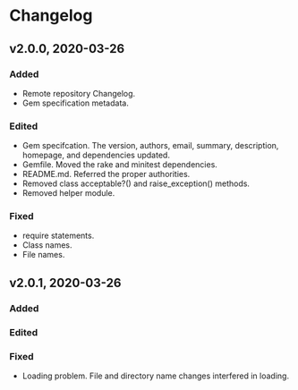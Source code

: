 # Changelog

## v2.0.0, 2020-03-26

### Added

- Remote repository Changelog.
- Gem specification metadata.

### Edited

- Gem specifcation. The version, authors, email, summary, description, 
homepage, and dependencies updated.
- Gemfile. Moved the rake and minitest dependencies.
- README.md. Referred the proper authorities.
- Removed class acceptable?() and raise_exception() methods.
- Removed helper module.

### Fixed

- require statements.
- Class names.
- File names.

## v2.0.1, 2020-03-26

### Added

### Edited

### Fixed

- Loading problem. File and directory name changes interfered in loading.